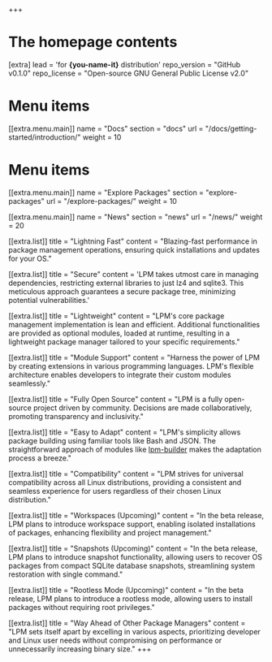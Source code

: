 +++

# The homepage contents
[extra]
lead = 'for <b>{you-name-it}</b> distribution'
repo_version = "GitHub v0.1.0"
repo_license = "Open-source GNU General Public License v2.0"

# Menu items
[[extra.menu.main]]
name = "Docs"
section = "docs"
url = "/docs/getting-started/introduction/"
weight = 10

# Menu items
[[extra.menu.main]]
name = "Explore Packages"
section = "explore-packages"
url = "/explore-packages/"
weight = 10

[[extra.menu.main]]
name = "News"
section = "news"
url = "/news/"
weight = 20

[[extra.list]]
title = "Lightning Fast"
content = "Blazing-fast performance in package management operations, ensuring quick installations and updates for your OS."

[[extra.list]]
title = "Secure"
content = 'LPM takes utmost care in managing dependencies, restricting external libraries to just lz4 and sqlite3. This meticulous approach guarantees a secure package tree, minimizing potential vulnerabilities.'

[[extra.list]]
title = "Lightweight"
content = "LPM's core package management implementation is lean and efficient. Additional functionalities are provided as optional modules, loaded at runtime, resulting in a lightweight package manager tailored to your specific requirements."

[[extra.list]]
title = "Module Support"
content = "Harness the power of LPM by creating extensions in various programming languages. LPM's flexible architecture enables developers to integrate their custom modules seamlessly."

[[extra.list]]
title = "Fully Open Source"
content = "LPM is a fully open-source project driven by community. Decisions are made collaboratively, promoting transparency and inclusivity."

[[extra.list]]
title = "Easy to Adapt"
content = "LPM's simplicity allows package building using familiar tools like Bash and JSON. The straightforward approach of modules like <a href='https://github.com/lodosgroup/lpm-modules/tree/stable/lpm-builder'>lpm-builder</a> makes the adaptation process a breeze."

[[extra.list]]
title = "Compatibility"
content = "LPM strives for universal compatibility across all Linux distributions, providing a consistent and seamless experience for users regardless of their chosen Linux distribution."

[[extra.list]]
title = "Workspaces (Upcoming)"
content = "In the beta release, LPM plans to introduce workspace support, enabling isolated installations of packages, enhancing flexibility and project management."

[[extra.list]]
title = "Snapshots (Upcoming)"
content = "In the beta release, LPM plans to introduce snapshot functionality, allowing users to recover OS packages from compact SQLite database snapshots, streamlining system restoration with single command."

[[extra.list]]
title = "Rootless Mode (Upcoming)"
content = "In the beta release, LPM plans to introduce a rootless mode, allowing users to install packages without requiring root privileges."

[[extra.list]]
title = "Way Ahead of Other Package Managers"
content = "LPM sets itself apart by excelling in various aspects, prioritizing developer and Linux user needs without compromising on performance or unnecessarily increasing binary size."
+++
